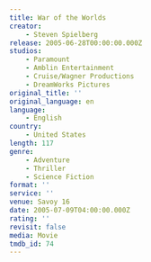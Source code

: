 ```yaml
---
title: War of the Worlds
creator:
    - Steven Spielberg
release: 2005-06-28T00:00:00.000Z
studios:
    - Paramount
    - Amblin Entertainment
    - Cruise/Wagner Productions
    - DreamWorks Pictures
original_title: ''
original_language: en
language:
    - English
country:
    - United States
length: 117
genre:
    - Adventure
    - Thriller
    - Science Fiction
format: ''
service: ''
venue: Savoy 16
date: 2005-07-09T04:00:00.000Z
rating: ''
revisit: false
media: Movie
tmdb_id: 74
---
```



